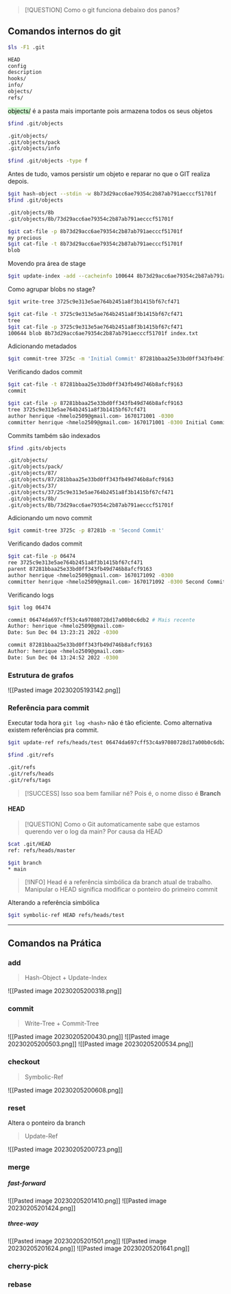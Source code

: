 >[!QUESTION] Como o git funciona debaixo dos panos?

## Comandos internos do git


```bash
$ls -F1 .git

HEAD
config
description
hooks/
info/
objects/
refs/
```

<mark style="background: #BBFABBA6;">objects/</mark> é a pasta mais importante pois armazena todos os seus objetos

```bash
$find .git/objects

.git/objects/
.git/objects/pack
.git/objects/info

$find .git/objects -type f
```

Antes de tudo, vamos persistir um objeto e reparar no que o GIT realiza depois.

```bash
$git hash-object --stdin -w 8b73d29acc6ae79354c2b87ab791aecccf51701f
$find .git/objects

.git/objects/8b 
.git/objects/8b/73d29acc6ae79354c2b87ab791aecccf51701f

$git cat-file -p 8b73d29acc6ae79354c2b87ab791aecccf51701f
my precious
$git cat-file -t 8b73d29acc6ae79354c2b87ab791aecccf51701f
blob
```

Movendo pra área de stage

```bash
$git update-index -add --cacheinfo 100644 8b73d29acc6ae79354c2b87ab791aecccf51701f index.txt
```

Como agrupar blobs no stage?

```bash
$git write-tree 3725c9e313e5ae764b2451a8f3b1415bf67cf471

$git cat-file -t 3725c9e313e5ae764b2451a8f3b1415bf67cf471
tree
$git cat-file -p 3725c9e313e5ae764b2451a8f3b1415bf67cf471
100644 blob 8b73d29acc6ae79354c2b87ab791aecccf51701f index.txt
```

Adicionando metadados

```bash
$git commit-tree 3725c -m 'Initial Commit' 87281bbaa25e33bd0ff343fb49d746b8afcf9163
```

Verificando dados commit

```bash
$git cat-file -t 87281bbaa25e33bd0ff343fb49d746b8afcf9163
commit
```

```bash
$git cat-file -p 87281bbaa25e33bd0ff343fb49d746b8afcf9163 
tree 3725c9e313e5ae764b2451a8f3b1415bf67cf471 
author henrique <hmelo2509@gmail.com> 1670171001 -0300 
committer henrique <hmelo2509@gmail.com> 1670171001 -0300 Initial Commit
```

Commits também são indexados

```bash
$find .gits/objects

.git/objects/
.git/objects/pack/
.git/objects/87/
.git/objects/87/281bbaa25e33bd0ff343fb49d746b8afcf9163
.git/objects/37/
.git/objects/37/25c9e313e5ae764b2451a8f3b1415bf67cf471
.git/objects/8b/
.git/objects/8b/73d29acc6ae79354c2b87ab791aecccf51701f
```

Adicionando um novo commit

```bash
$git commit-tree 3725c -p 87281b -m 'Second Commit'
```

Verificando dados commit

```bash
$git cat-file -p 06474 
ree 3725c9e313e5ae764b2451a8f3b1415bf67cf471 
parent 87281bbaa25e33bd0ff343fb49d746b8afcf9163 
author henrique <hmelo2509@gmail.com> 1670171092 -0300 
committer henrique <hmelo2509@gmail.com> 1670171092 -0300 Second Commit
```

Verificando logs

```bash
$git log 06474

commit 06474da697cff53c4a97080728d17a00b0c6db2 # Mais recente 
Author: henrique <hmelo2509@gmail.com> 
Date: Sun Dec 04 13:23:21 2022 -0300 

commit 87281bbaa25e33bd0ff343fb49d746b8afcf9163 
Author: henrique <hmelo2509@gmail.com> 
Date: Sun Dec 04 13:24:52 2022 -0300
```

### Estrutura de grafos

![[Pasted image 20230205193142.png]]

### Referência para commit

Executar toda hora `git log <hash>` não é tão eficiente. Como alternativa existem referências pra commit. 

```bash
$git update-ref refs/heads/test 06474da697cff53c4a97080728d17a00b0c6db2
```

```bash
$find .git/refs

.git/refs
.git/refs/heads
.git/refs/tags
```

>[!SUCCESS] Isso soa bem familiar né? Pois é, o nome disso é **Branch**

#### HEAD

>[!QUESTION] Como o Git automaticamente sabe que estamos querendo ver o log da main?
>Por causa da HEAD

```bash
$cat .git/HEAD
ref: refs/heads/master

$git branch
* main
```

>[!INFO]
>Head é a referência simbólica da branch atual de trabalho. Manipular o HEAD significa modificar o ponteiro do primeiro commit

Alterando a referência simbólica

```bash
$git symbolic-ref HEAD refs/heads/test
```

---
## Comandos na Prática

### add

>Hash-Object + Update-Index

![[Pasted image 20230205200318.png]]


### commit

>Write-Tree + Commit-Tree

![[Pasted image 20230205200430.png]]
![[Pasted image 20230205200503.png]]
![[Pasted image 20230205200534.png]]

### checkout

>Symbolic-Ref

![[Pasted image 20230205200608.png]]
### reset

Altera o ponteiro da branch

>Update-Ref

![[Pasted image 20230205200723.png]]

### merge

##### fast-forward

![[Pasted image 20230205201410.png]]
![[Pasted image 20230205201424.png]]

##### three-way

![[Pasted image 20230205201501.png]]
![[Pasted image 20230205201624.png]]
![[Pasted image 20230205201641.png]]

### cherry-pick

### rebase
